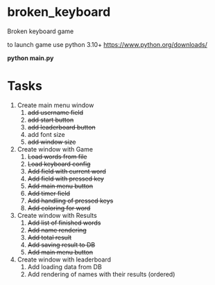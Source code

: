 # broken_keyboard
Broken keyboard game

to launch game use python 3.10+ https://www.python.org/downloads/

**python main.py**

# Tasks
1. Create main menu window  
   1. ~~add username field~~
   2. ~~add start button~~
   3. ~~add leaderboard button~~
   4. add font size
   5. ~~add window size~~
2. Create window with Game
   1. ~~Load words from file~~
   2. ~~Load keyboard config~~
   3. ~~Add field with current word~~
   4. ~~Add field with pressed key~~
   5. ~~Add main menu button~~
   6. ~~Add timer field~~
   7. ~~Add handling of pressed keys~~
   8. ~~Add coloring for word~~
3. Create window with Results
   1. ~~Add list of finished words~~
   2. ~~Add name rendering~~
   3. ~~Add total result~~
   4. ~~Add saving result to DB~~
   5. ~~Add main menu button~~
4. Create window with leaderboard
   1. Add loading data from DB
   2. Add rendering of names with their results (ordered)
